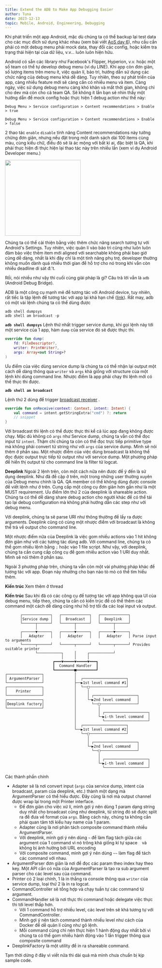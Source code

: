 ```yaml
---
title: Extend the ADB to Make App Debugging Easier
author: Tuna
date: 2023-12-13
topic: Mobile, Android, Engineering, Debugging
---
```


Khi phát triển một app Android, mặc dù chúng ta có thể backup lại test data cho các mục đích sử dụng khác nhau (xem bài viết [AoS day 6](https://github.com/webuild-community/advent-of-sharing/blob/main/2023/day-06.md)), nhu cầu cần phải có một debug menu phải mock data, thay đổi các config, hoặc kiểm tra trạng thái hiện tại của dữ liệu, v.v... luôn luôn hiện hữu.

Android có sẵn các library như Facebook's Flipper, Hyperion, v.v. hoặc một số team có thể tự develop debug menu (ví dụ LINE).
Khi app còn đơn giản, số lượng items trên menu ít, việc quản lí, bảo trì, hướng dẫn sử dụng các chức năng của debug menu khá dễ dàng. Tuy nhiên, theo sự phát triển của app, càng nhiều feature mới sẽ càng cần có nhiều menu và item. Càng ngày, việc sử dụng debug menu càng khó khăn và mất thời gian, không chỉ cho dev mà còn cho cả team QA. Sẽ không ít lần bạn sẽ nhìn thấy một hướng dẫn để mock config hoặc thực hiện 1 debug action như thế này:
```
Debug Menu > Service configuration > Content recommendations > Enable > true

Debug Menu > Service configuration > Content recommendations > Enable > false
```

2 thao tác `enable` `disable`  tính năng Content recommendations này tưởng chừng đơn giản, nhưng nếu đặt trong một danh sách dài 100 items cùng màu, cùng kiểu chữ, điều đó sẽ là ác mộng với bất kì ai, đặc biệt là QA, khi phải thực hiện đi thực hiện lại thao tác này trên nhiều lần (xem ví dụ Android Developer menu.)

<img src=https://miro.medium.com/v2/resize:fit:1400/format:webp/1*qgJhyM-5_9fbLIK5EEl0Hw.gif width=250 />


Chúng ta có thể cải thiện bằng việc thêm chức năng search tương tự với Android's Settings. Tuy nhiên, việc quản lí vào bảo trì cũng như luôn luôn đảm bảo việc thêm item mới aligned với searchable không phải bao giờ cũng dễ dàng, nhất là khi đây chỉ là một tính năng phụ trợ, developer thường không muốn dành quá nhiều thời gian để hỗ trợ cho nó trong khi vẫn còn nhiều deadline dí sát đ:'t.

Rồi, nói nhiều như vậy thì cuối cùng giải pháp là gì?
Câu trả lời vẫn là `adb` (Android Debug Bridge).

ADB là một công cụ mạnh mẽ để tương tác với Android device, tuy nhiên, rất tiếc là tập lệnh để tương tác với app lại khá hạn chế ([link](https://developer.android.com/tools/adb#issuingcommands)). Rất may, adb có một vài lệnh chúng ta có thể dùng được
```
adb shell dumpsys
adb shell am broadcast -p 
```

**`adb shell dumpsys`**
Lệnh thứ nhất trigger service dump, khi gọi lệnh này tới một service của 1 app, hàm `dump` của service đó sẽ được thực thi. 
```kotlin
override fun dump(
    fd: FileDescriptor?, 
    writer: PrintWriter?, 
    args: Array<out String>?
)
```
Ưu điểm của việc dùng service dump là chúng ta có thể nhận lại output một cách dễ dàng thông qua `writer` và `args` khá giống với structure của một lệnh khi dùng command line. Nhược điểm là app phải chạy thì lệnh mới có thể thực thi được.

**`adb shell am broadcast`**

Lệnh thứ 2 dùng để trigger [broadcast receiver](https://developer.android.com/guide/components/broadcasts) . 

```kotlin
override fun onReceive(context: Context, intent: Intent) {
    val command = intent.getStringExtra("cmd") ?: return
    // snippet
}
```
Với broadcast thì lệnh có thể được thực thi kể cả lúc app đang không được chạy. Mặc dù không có `args` như Service dump, chúng ta vẫn có thể đọc input từ `intent`. Thậm chí chúng ta còn có thể đọc trực tiếp primitive type mà không phải convert từ string như với `args` của service dump. Mình sẽ nói thêm ở phần sau.
Một nhược điểm của việc dùng broadcast là không thể đọc được output trực tiếp từ output như với service dump. Một phương pháp để hiển thị output từ cho command line là filter từ logcat.

**Deeplink**
Ngoài 2 lệnh trên, còn một cách nữa nên được để ý đến là sử dụng deeplink. Như đã đề cập ở trên, một trong những user thường xuyên của Debug menu chính là QA. QA member có thể không dùng được console để viết lệnh như ở trên. Cung cấp một công cụ đơn giản hơn gần như là một MUST requirement.
Ưu điểm lớn thứ 2 của deeplink là shareable action. Chúng ta có thể dễ dàng share debug action cho người khác để có thể tái tạo lại debug configuration mà không phải hướng dẫn các step như với debug menu.

Với deeplink, chúng ta sẽ parse URI như thông thường để lấy ra được arguments. Deeplink cũng có cùng một nhược điểm với broadcast là không thể trả về output cho command line.

Một nhược điểm nữa của Deeplink là việc gom nhiều actions vào 1 hit không đơn giản như với các tương tác dùng adb. Với command line, chúng ta có thể gom nhiều lệnh bằng `;` hoặc vào 1 file script. Như vậy, với deeplink, chúng ta cần cung cấp công cụ để gom nhiều action vào 1 URI duy nhất. Mình sẽ nói thêm ở phần sau.

Ngoài 3 phương pháp trên, chúng ta vẫn còn một vài phương pháp khác để tương tác với app. Đoạn này nhường cho bạn nào tò mò có thể tìm hiểu thêm.

**Kiến trúc**
Xem thêm ở thread 

**Kiến trúc**
Sau khi đã có các công cụ để tương tác với app không qua UI của debug menu, tiếp theo, chúng ta cần có kiến trúc để có thể thêm các command một cách dễ dàng cũng như hỗ trợ tối đa các loại input và output.
```
       ┌─────────────┐   ┌─────────────┐   ┌─────────────┐                                 
       │Service dump │   │  Broadcast  │   │  Deeplink   │                                 
       └──────┬──────┘   └──────┬──────┘   └──────┬──────┘                                 
              │                 │                 │                                        
       ┌──────▼──────┐   ┌──────▼──────┐   ┌──────▼──────┐                                 
       │   Adapter   │   │   Adapter   │   │   Adapter   │ Parse input to arguments        
       └──────┬──────┘   └──────┬──────┘   └──────┬──────┘ Provides suitable printer       
              └───────────┐     │     ┌───────────┘                                        
                          │     │     │                                                    
                      ┏━━━▼━━━━━▼━━━━━▼━━━┓                                                
                      ┃  Command Handler  ┃                                                
                      ┗━━━━━━━━━■━━━━━━━━━┛                                                
┌────────────────┐              │                                                          
│ ArgumentParser │              │  ┌────────────────────┐                                  
└────────────────┘              ├──▶1st level command #1│                                  
┌────────────────┐              │  └──□─────────────────┘                                  
│    Printer     │              │     │                                                    
└────────────────┘              │     │ ┌────────────────────┐                             
┌────────────────┐              │     └─▶2nd level command   │                             
│Deeplink factory│              │       └──□─────────────────┘                             
└────────────────┘              │          │                                               
                                │          │ ┌────────────────────┐                        
                                │          └─▶i-th level command  │                        
                                │            └────────────────────┘                        
                                │  ┌────────────────────┐                                  
                                └──▶1st level command #2│                                  
                                   └──□─────────────────┘                                  
                                      │                                                    
                                      │ ┌────────────────────┐                             
                                      └─▶2nd level command   │                             
                                        └──□─────────────────┘                             
                                           │                                               
                                           │ ┌────────────────────┐                        
                                           └─▶i-th level command  │                        
                                             └────────────────────┘                        
```

Các thành phần chính
- Adapter sẽ là nơi convert input (`args` của service dump, intent của broadcast, param của deeplink, etc.) thành một dạng mà ArgumentParser có thể hiểu được. Đây cũng là nơi mà output channel được wrap lại trong một Printer interface.
	- Để đơn giản cho việc xử lí, mình gợi ý nên dùng 1 param dạng string duy nhất cho broadcast cũng như deeplink, từ string đó sẽ được split ra để đưa về format của `args`. Bằng cách này, chúng ta không cần phải quan tâm tới kiểu hay name của 1 param.
	- Adapter cũng là nơi phân tách composite command thành nhiều ArgumentParser. 
	- Với deeplink, mình gợi ý nên dùng `~` để làm flag tách giữa các argument của 1 command vì nó trông khá giống kí tự space ` ` và không bị ảnh hưởng bởi URL encoding
	- Với composite command, mình gợi ý nên dùng `~~` làm flag để tách các command với nhau.
- ArgumentParser đơn giản là nơi để đọc các param theo index hay theo key. Một API cần có nữa của ArgumentParser là tạo ra sub argument parser cho các level sau của command.
- Printer có 2 loại chính, 1 là in thẳng ra console thông qua `writer` của service dump, loại thứ 2 là in ra logcat.
- CommandController sẽ tổng hợp và chạy tuần tự các command từ argument.
- CommandHandler sẽ là nơi thực thi command hoặc delegate việc thực thi tới level thấp hơn. 
	- Với 1 command hỗ trợ nhiều level, các level trên sẽ khá tương tự với CommandController.
	- Mình gợi ý nên tách command thành nhiều level như cách của Docker để dễ quản lí cũng như gõ lệnh.
	- Mỗi command cũng chỉ nên thực hiện 1 hành động duy nhất bởi vì chúng ta có thể gom nhiều hành động vào 1 lần trigger thông qua composite command
- DeeplinkFactory là một utility để in ra shareable command.

Tạm thời dừng ở đây vì viết nữa thì dài quá mà mình chưa chuẩn bị kịp sample code.